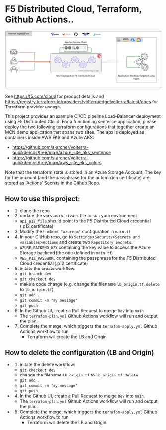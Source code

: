 # F5 Distributed Cloud, Terraform, Github Actions..

![alt text for screen readers](/images/xc-to-public-ip.png "Logical diagram of F5 Distributed Cloud test scenario")

See https://f5.com/cloud for product details and https://registry.terraform.io/providers/volterraedge/volterra/latest/docs for Terraform provider useage.

This project provides an example CI/CD pipeline Load-Balancer deployment using F5 Distributed Cloud.  For a functioning sentence application, please deploy the two following terraform configurations that together create an MCN demo application that spans two sites.  The app is deployed as containers inside AWS EKS and Azure AKS:

- https://github.com/s-archer/volterra-quickdemos/tree/main/azure_site_aks_sentence
- https://github.com/s-archer/volterra-quickdemos/tree/main/aws_site_eks_colors

Note that the terraform state is stored in an Azure Storage Account.  The key for the account (and the passphrase for the automation certificate) are stored as 'Actions' Secrets in the Github Repo.

## How to use this project:

- 1. clone the repo
- 2. update the `vars.auto-tfvars` file to suit your environment
    - `api_p12_file` should point to the F5 Distributed Cloud credential (.p12 certificate)
- 3. Modify the `backend "azurerm"` configuration in `main.tf`
- 4. In your GitHub repo, go to `Settings`>`Security`>`Secrets and variables`>`Actions` and create two `Repository Secrets`:
    - `AZURE_BACKEND_KEY` containing the key value to access the Azure Storage backend (the one defined in `main.tf`)
    - `VES_P12_PASSWORD` containing the passphrase for the F5 Distributed Cloud credential (.p12 certificate)
- 5. initate the create workflow:
    - `git branch dev`
    - `git checkout dev`
    - make a code change (e.g. change the filename `lb_origin.tf.delete` to `lb_origin.tf`)
    - `git add .`
    - `git commit -m "my message"`
    - `git push`   
- 6. In the Github UI, create a Pull Request to merge `Dev` into `main`
    - The `terrafom-plan.yml` Github Actions workflow will run and output the plan.
- 7. Complete the merge, which triggers the `terrafom-apply.yml` Github Actions workflow to run
        - Terraform will create the LB and Origin

## How to delete the configuration (LB and Origin)

- 1. initate the delete workflow:
    - `git checkout dev`
    - change the filename `lb_origin.tf` to `lb_origin.tf.delete`
    - `git add .`
    - `git commit -m "my message"`
    - `git push`   
- 4. In the Github UI, create a Pull Request to merge `Dev` into `main`.
    - The `terrafom-plan.yml` Github Actions workflow will run and output the plan.
- 5. Complete the merge, which triggers the `terrafom-apply.yml` Github Actions workflow to run
        - Terraform will delete the LB and Origin
